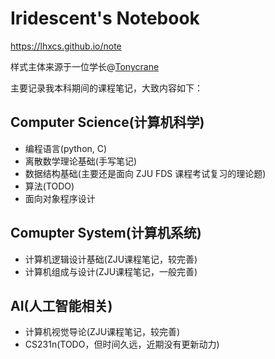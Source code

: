 # Iridescent's Notebook
https://lhxcs.github.io/note

样式主体来源于一位学长@[Tonycrane](https://note.tonycrane.cc/)

主要记录我本科期间的课程笔记，大致内容如下：

## Computer Science(计算机科学)
- 编程语言(python, C)
- 离散数学理论基础(手写笔记)
- 数据结构基础(主要还是面向 ZJU FDS 课程考试复习的理论题)
- 算法(TODO)
- 面向对象程序设计

## Comupter System(计算机系统)
- 计算机逻辑设计基础(ZJU课程笔记，较完善)
- 计算机组成与设计(ZJU课程笔记，一般完善)

## AI(人工智能相关)
- 计算机视觉导论(ZJU课程笔记，较完善)
- CS231n(TODO，但时间久远，近期没有更新动力)
